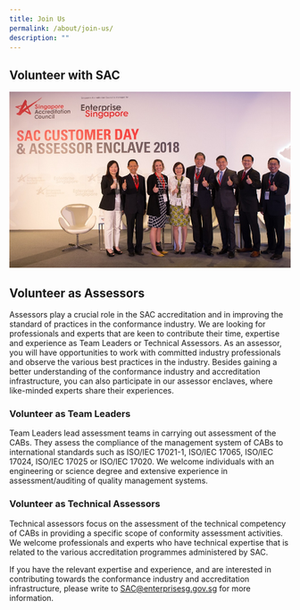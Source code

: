 ```yaml
---
title: Join Us
permalink: /about/join-us/
description: ""
---
```

## Volunteer with SAC
![Career with SAC](/images/about/career-with-sac.jpg)


<!-- COMMENT: the '{:target="_blank"}' at the end of the Markdown webpage URL syntax is used to open the URL in a new window tab -->
<!-- COMMENT: Markdown email addresses are enclosed using '<>' -->


## Volunteer as Assessors

Assessors play a crucial role in the SAC accreditation and in improving the standard of practices in the conformance industry. We are looking for professionals and experts that are keen to contribute their time, expertise and experience as Team Leaders or Technical Assessors. As an assessor, you will have opportunities to work with committed industry professionals and observe the various best practices in the industry. Besides gaining a better understanding of the conformance industry and accreditation infrastructure, you can also participate in our assessor enclaves, where like-minded experts share their experiences.

### Volunteer as Team Leaders
Team Leaders lead assessment teams in carrying out assessment of the CABs. They assess the compliance of the management system of CABs to international standards such as ISO/IEC 17021-1, ISO/IEC 17065, ISO/IEC 17024, ISO/IEC 17025 or ISO/IEC 17020. We welcome individuals with an engineering or science degree and extensive experience in assessment/auditing of quality management systems.

### Volunteer as Technical Assessors
Technical assessors focus on the assessment of the technical competency of CABs in providing a specific scope of conformity assessment activities. We welcome professionals and experts who have technical expertise that is related to the various accreditation programmes administered by SAC. 

If you have the relevant expertise and experience, and are interested in contributing towards the conformance industry and accreditation infrastructure, please write to [SAC@enterprisesg.gov.sg](SAC@enterprisesg.gov.sg) for more information.